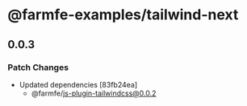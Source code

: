 # @farmfe-examples/tailwind-next

## 0.0.3

### Patch Changes

- Updated dependencies [83fb24ea]
  - @farmfe/js-plugin-tailwindcss@0.0.2

